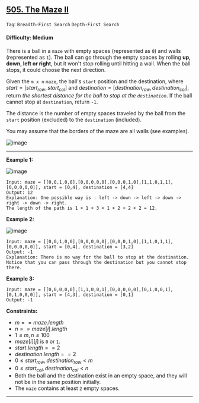 ## [505. The Maze II](https://leetcode.com/problems/the-maze-ii)

```Tag```: ```Breadth-First Search``` ```Depth-First Search```

#### Difficulty: Medium

There is a ball in a ```maze``` with empty spaces (represented as ```0```) and walls (represented as ```1```). The ball can go through the empty spaces by rolling __up, down, left or right__, but it won't stop rolling until hitting a wall. When the ball stops, it could choose the next direction.

Given the ```m x n``` ```maze```, the ball's ```start``` position and the destination, where $start = [start_{row}, start_{col}]$ and $destination = [destination_{row}, destination_{col}]$, return _the shortest distance for the ball to stop at the ```destination```_. If the ball cannot stop at ```destination```, return ```-1```.

The distance is the number of empty spaces traveled by the ball from the ```start``` position (excluded) to the ```destination``` (included).

You may assume that the borders of the maze are all walls (see examples).

![image](https://github.com/quananhle/Python/assets/35042430/80c348a5-af4e-4517-b032-323ad1c8374d)

---

__Example 1:__

![image](https://assets.leetcode.com/uploads/2021/03/31/maze1-1-grid.jpg)
```
Input: maze = [[0,0,1,0,0],[0,0,0,0,0],[0,0,0,1,0],[1,1,0,1,1],[0,0,0,0,0]], start = [0,4], destination = [4,4]
Output: 12
Explanation: One possible way is : left -> down -> left -> down -> right -> down -> right.
The length of the path is 1 + 1 + 3 + 1 + 2 + 2 + 2 = 12.
```

__Example 2:__

![image](https://assets.leetcode.com/uploads/2021/03/31/maze1-2-grid.jpg)
```
Input: maze = [[0,0,1,0,0],[0,0,0,0,0],[0,0,0,1,0],[1,1,0,1,1],[0,0,0,0,0]], start = [0,4], destination = [3,2]
Output: -1
Explanation: There is no way for the ball to stop at the destination. Notice that you can pass through the destination but you cannot stop there.
```

__Example 3:__
```
Input: maze = [[0,0,0,0,0],[1,1,0,0,1],[0,0,0,0,0],[0,1,0,0,1],[0,1,0,0,0]], start = [4,3], destination = [0,1]
Output: -1
```

__Constraints:__

- $m == maze.length$
- $n == maze[i].length$
- $1 \le m, n \le 100$
- $maze[i][j]$ is ```0``` or ```1```.
- $start.length == 2$
- $destination.length == 2$
- $0 \le start_{row}, destination_{row} \lt m$
- $0 \le start_{col}, destination_{col} \lt n$
- Both the ball and the destination exist in an empty space, and they will not be in the same position initially.
- The ```maze``` contains at least ```2``` empty spaces.

---
